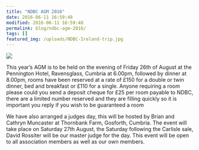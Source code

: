 ```yaml
---
title: "NDBC AGM 2016"
date: 2016-06-11 16:59:48
modified: 2016-06-11 16:59:48
permalink: blog/ndbc-agm-2016/
tags: []
featured_img: /uploads/NDBC-Ireland-trip.jpg
---
```


![](/uploads/NDBC-Ireland-trip.jpg)

This year’s AGM is to be held on the evening of Friday 26th of August at the Pennington Hotel, Ravensglass, Cumbria at 6.00pm, followed by dinner at 8.00pm, rooms have been reserved at a rate of £150 for a double or twin dinner, bed and breakfast or £110 for a single. Anyone requiring a room please could you send a deposit cheque for £25 per room payable to NDBC, there are a limited number reserved and they are filling quickly so it is important you reply if you wish to be guaranteed a room

We have also arranged a judges day, this will be hosted by Brian and Cathryn Muncaster at Thornbank Farm, Gosforth, Cumbria. The event will take place on Saturday 27th August, the Saturday following the Carlisle sale, David Rossiter will be our master judge for the day. This event will be open to all association members as well as our own members.
